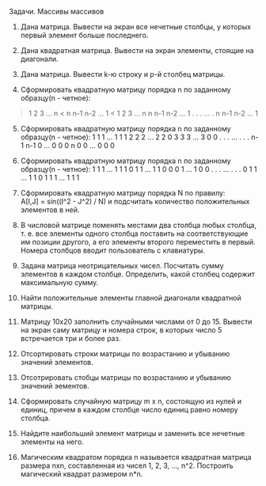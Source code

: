 Задачи. Массивы массивов 
 
1. Дана матрица. Вывести на экран все нечетные столбцы, у которых первый элемент больше последнего. 
 
2. Дана квадратная матрица. Вывести на экран элементы, стоящие на диагонали. 
 
3. Дана матрица. Вывести k-ю строку и p-й столбец матрицы. 
 
4. Сформировать квадратную матрицу порядка n по заданному образцу(n - четное):
>   1   2   3   ... n <
>   n  n-1 n-2  ... 1 <
>   1   2   3   ... n
>   n  n-1 n-2  ... 1
>   .   .   .   ... .
>   n  n-1 n-2  ... 1
 
5. Сформировать квадратную матрицу порядка n по заданному образцу(n - четное): 
       1   1   1  ... 1   1   1
       2   2   2  ... 2   2   0
       3   3   3  ... 3   0   0
       .   .   .  ... .   .   .
      n-1 n-1  0  ... 0   0   0
       n   0   0  ... 0   0   0
 
6. Сформировать квадратную матрицу порядка n по заданному образцу(n - четное): 
       1   1   1  ... 1   1   1
       0   1   1  ... 1   1   0
       0   0   1  ... 1   0   0
       .   .   .  ... .   .   .
       0   1   1  ... 1   1   0
       1   1   1  ... 1   1   1
 
7. Сформировать квадратную матрицу порядка N по правилу:  
   A[I,J] = sin((I^2 - J^2) / N)
   и подсчитать количество положительных элементов в ней.
  
8. В числовой матрице поменять местами два столбца любых столбца, т. е. все элементы одного столбца поставить на соответствующие им позиции другого, а его элементы второго переместить в первый. Номера столбцов вводит пользователь с клавиатуры. 
 
9. Задана матрица неотрицательных чисел. Посчитать сумму элементов в каждом столбце. Определить, какой столбец содержит максимальную сумму. 
 
10. Найти положительные элементы главной диагонали квадратной матрицы. 
 
11. Матрицу 10x20 заполнить случайными числами от 0 до 15. Вывести на экран саму матрицу и номера строк, в которых число 5 встречается три и более раз. 
 
 
12. Отсортировать строки матрицы по возрастанию и убыванию значений элементов. 
 
13. Отсотрировать стобцы матрицы по возрастанию и убыванию значений эементов. 
 
14. Сформировать случайную матрицу m x n, состоящую из нулей и единиц, причем в каждом столбце число единиц равно номеру столбца. 
 
15. Найдите наибольший элемент матрицы и заменить все нечетные элементы на него. 
 
 
16. Магическим квадратом порядка n называется квадратная матрица размера nxn, составленная из чисел 1, 2, 3, ..., n^2. Построить магический квадрат размером n*n.
